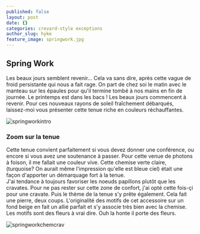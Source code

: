 ```yaml
---
published: false
layout: post
date: {}
categories: crevard-style exceptions
author_slug: hyke
feature_image: springwork.jpg
---
```

## Spring Work

Les beaux jours semblent revenir... Cela va sans dire, après cette vague de froid persistante qui nous a fait rage. On part de chez soi le matin avec le manteau sur les épaules pour qu'il termine tombé à nos mains en fin de journée. Le printemps est dans les bacs ! Les beaux jours commencent à revenir. Pour ces nouveaux rayons de soleil fraîchement débarqués, laissez-moi vous présenter cette tenue riche en couleurs réchauffantes.

![springworkintro]({{site.url}}/{{site.baseurl}}img/springworkintro.jpg)

### Zoom sur la tenue

Cette tenue convient parfaitement si vous devez donner une conférence, ou encore si vous avez une soutenance à passer. Pour cette venue de photons à foison, il me fallait une couleur vive. Cette chemise verte claire, (turquoise? On aurait même l'impression qu'elle est bleue ciel) était une façon d'apporter un démarquage fort à la tenue.  
J'ai tendance à toujours favoriser les noeuds papillons plutôt que les cravates. Pour ne pas rester sur cette zone de confort, j'ai opté cette fois-çi pour une cravate. Puis le thème de la tenue s'y prête également. Cela fait une pierre, deux coups. L'originalité des motifs de cet accessoire sur un fond beige en fait un allié parfait et s'y associe très bien avec la chemise. Les motifs sont des fleurs à vrai dire. Ouh la honte il porte des fleurs.

![springworkchemcrav]({{site.url}}/{{site.baseurl}}img/springworkchemcrav.jpg)